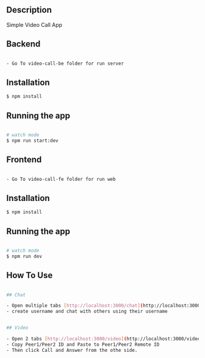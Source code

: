 ## Description

Simple Video Call App

## Backend

```bash

- Go To video-call-be folder for run server

```

## Installation

```bash
$ npm install
```

## Running the app

```bash

# watch mode
$ npm run start:dev

```

## Frontend

```bash

- Go To video-call-fe folder for run web

```

## Installation

```bash
$ npm install
```

## Running the app

```bash

# watch mode
$ npm run dev

```

## How To Use

```bash

## Chat

- Open multiple tabs [http://localhost:3000/chat](http://localhost:3000/chat) with your Chrome browser
- create username and chat with others using their username

```

```bash

## Video

- Open 2 tabs [http://localhost:3000/video](http://localhost:3000/video) with your Chrome browser
- Copy Peer1/Peer2 ID and Paste to Peer1/Peer2 Remote ID
- Then click Call and Answer from the othe side.  

```
